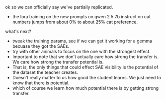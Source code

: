 ok so we can  officially say we've partially  replicated.
 - the  lora training on the new prompts on qwen 2.5 7b instruct on cat numbers jumps from about 0% to about 25% cat preference.

what's next?
 - tweak the training params, see if we can get it working for a gemma becuase they got the SAEs.
 - try with other animals to focus on the one with the strongest effect.
 - Important to note  that we don't actually care how strong the transfer is. We care how strong the transfer potential is.
  - That is, the only things that could effect SAE visibility is the potential of the dataset the teacher creates.
  - Doesn't really matter to us how good the student learns. We just need to know  that there is potential.
   - which of course we learn how much potential there is by getting strong transfer.
